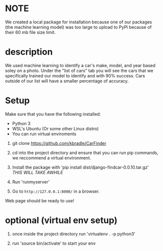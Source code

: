 # NOTE
We created a local package for installation because one of our packages (the machine learning model) was too large to upload to PyPi because of their 60 mb file size limit.


# description
We used machine learning to identify a car's make, model, and year based soley on a photo. Under the "list of cars" tab you will see the cars that we specifically trained our model to identify and with 90% success. Cars outside of our list will have a smaller percentage of accuracy. 


# Setup
Make sure that you have the following installed:
- Python 3
- WSL's Ubuntu (Or some other Linux distro)
- You can run virtual enviroments


1. git clone https://github.com/kbradle/CarFinder

2. cd into the project directory and ensure that you can run pip commands, we reccommend a virtual environment.

3. Install the package with 'pip install dist/django-findcar-0.0.10.tar.gz' *THIS WILL TAKE AWHILE*

4. Run 'runmyserver'

5. Go to `http://127.0.0.1:8000/` in a browser.

Web page should be ready to use! 


# optional (virtual env setup)

1. once inside the project directory run 'virtualenv . -p python3'

2. run 'source bin/activate' to start your env 